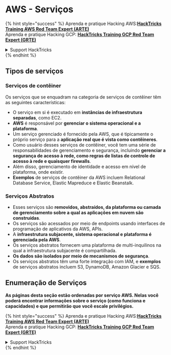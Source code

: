# AWS - Serviços

{% hint style="success" %}
Aprenda e pratique Hacking AWS:<img src="../../../.gitbook/assets/image (1).png" alt="" data-size="line">[**HackTricks Training AWS Red Team Expert (ARTE)**](https://training.hacktricks.xyz/courses/arte)<img src="../../../.gitbook/assets/image (1).png" alt="" data-size="line">\
Aprenda e pratique Hacking GCP: <img src="../../../.gitbook/assets/image (2).png" alt="" data-size="line">[**HackTricks Training GCP Red Team Expert (GRTE)**<img src="../../../.gitbook/assets/image (2).png" alt="" data-size="line">](https://training.hacktricks.xyz/courses/grte)

<details>

<summary>Support HackTricks</summary>

* Confira os [**planos de assinatura**](https://github.com/sponsors/carlospolop)!
* **Junte-se ao** 💬 [**grupo do Discord**](https://discord.gg/hRep4RUj7f) ou ao [**grupo do telegram**](https://t.me/peass) ou **siga**-nos no **Twitter** 🐦 [**@hacktricks\_live**](https://twitter.com/hacktricks\_live)**.**
* **Compartilhe truques de hacking enviando PRs para o** [**HackTricks**](https://github.com/carlospolop/hacktricks) e [**HackTricks Cloud**](https://github.com/carlospolop/hacktricks-cloud) repositórios do github.

</details>
{% endhint %}

## Tipos de serviços

### Serviços de contêiner

Os serviços que se enquadram na categoria de serviços de contêiner têm as seguintes características:

* O serviço em si é executado em **instâncias de infraestrutura separadas**, como EC2.
* **AWS** é responsável por **gerenciar o sistema operacional e a plataforma**.
* Um serviço gerenciado é fornecido pela AWS, que é tipicamente o próprio serviço para a **aplicação real que é vista como contêineres**.
* Como usuário desses serviços de contêiner, você tem uma série de responsabilidades de gerenciamento e segurança, incluindo **gerenciar a segurança de acesso à rede, como regras de listas de controle de acesso à rede e quaisquer firewalls**.
* Além disso, gerenciamento de identidade e acesso em nível de plataforma, onde existir.
* **Exemplos** de serviços de contêiner da AWS incluem Relational Database Service, Elastic Mapreduce e Elastic Beanstalk.

### Serviços Abstratos

* Esses serviços são **removidos, abstraídos, da plataforma ou camada de gerenciamento sobre a qual as aplicações em nuvem são construídas**.
* Os serviços são acessados por meio de endpoints usando interfaces de programação de aplicativos da AWS, APIs.
* A **infraestrutura subjacente, sistema operacional e plataforma é gerenciada pela AWS**.
* Os serviços abstratos fornecem uma plataforma de multi-inquilinos na qual a infraestrutura subjacente é compartilhada.
* **Os dados são isolados por meio de mecanismos de segurança**.
* Os serviços abstratos têm uma forte integração com IAM, e **exemplos** de serviços abstratos incluem S3, DynamoDB, Amazon Glacier e SQS.

## Enumeração de Serviços

**As páginas desta seção estão ordenadas por serviço AWS. Nelas você poderá encontrar informações sobre o serviço (como funciona e capacidades) e que permitirão que você escale privilégios.**

{% hint style="success" %}
Aprenda e pratique Hacking AWS:<img src="../../../.gitbook/assets/image (1).png" alt="" data-size="line">[**HackTricks Training AWS Red Team Expert (ARTE)**](https://training.hacktricks.xyz/courses/arte)<img src="../../../.gitbook/assets/image (1).png" alt="" data-size="line">\
Aprenda e pratique Hacking GCP: <img src="../../../.gitbook/assets/image (2).png" alt="" data-size="line">[**HackTricks Training GCP Red Team Expert (GRTE)**<img src="../../../.gitbook/assets/image (2).png" alt="" data-size="line">](https://training.hacktricks.xyz/courses/grte)

<details>

<summary>Support HackTricks</summary>

* Confira os [**planos de assinatura**](https://github.com/sponsors/carlospolop)!
* **Junte-se ao** 💬 [**grupo do Discord**](https://discord.gg/hRep4RUj7f) ou ao [**grupo do telegram**](https://t.me/peass) ou **siga**-nos no **Twitter** 🐦 [**@hacktricks\_live**](https://twitter.com/hacktricks\_live)**.**
* **Compartilhe truques de hacking enviando PRs para o** [**HackTricks**](https://github.com/carlospolop/hacktricks) e [**HackTricks Cloud**](https://github.com/carlospolop/hacktricks-cloud) repositórios do github.

</details>
{% endhint %}
